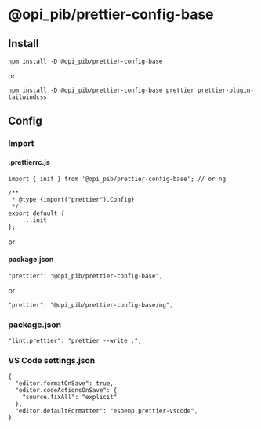 # @opi_pib/prettier-config-base

## Install

```
npm install -D @opi_pib/prettier-config-base
```

or

```
npm install -D @opi_pib/prettier-config-base prettier prettier-plugin-tailwindcss
```

## Config

### Import

#### .prettierrc.js

```
import { init } from '@opi_pib/prettier-config-base'; // or ng

/**
 * @type {import("prettier").Config}
 */
export default {
	...init
};

```

or

#### package.json

```
"prettier": "@opi_pib/prettier-config-base",
```

or

```
"prettier": "@opi_pib/prettier-config-base/ng",
```

### package.json

```
"lint:prettier": "prettier --write .",
```

### VS Code settings.json

```
{
  "editor.formatOnSave": true,
  "editor.codeActionsOnSave": {
    "source.fixAll": "explicit"
  },
  "editor.defaultFormatter": "esbenp.prettier-vscode",
}
```
